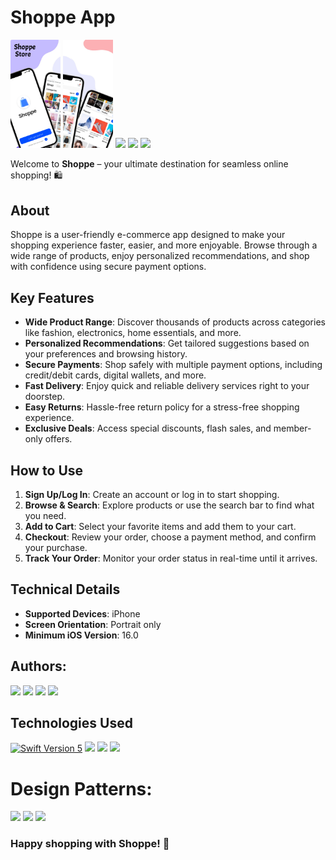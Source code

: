 # Shoppe App  

<div>
<img src="https://github.com/lord-of-the-lost/Shoppe/blob/dev-15/Shoppe/Resources/Assets.xcassets/Readme/image1.imageset/image1.jpeg" width="80" />
<img src="https://github.com/lord-of-the-lost/Shoppe/blob/dev-15/Shoppe/Resources/Assets.xcassets/Readme/image2.imageset/image2.jpeg" width="80" /> 
<img src="https://github.com/lord-of-the-lost/Shoppe/blob/dev-15/Shoppe/Resources/Assets.xcassets/Readme/image3.imageset/image1.jpeg" width="80" />
<img src="https://github.com/lord-of-the-lost/Shoppe/blob/dev-15/Shoppe/Resources/Assets.xcassets/Readme/image4.imageset/image2.jpeg" width="80" />  
<img src="https://github.com/lord-of-the-lost/Shoppe/blob/dev-15/Shoppe/Resources/Assets.xcassets/Readme/image4.imageset/image2.jpeg" width="80" />  
</div>

Welcome to **Shoppe** – your ultimate destination for seamless online shopping! 🛍️  

## About  
Shoppe is a user-friendly e-commerce app designed to make your shopping experience faster, easier, and more enjoyable. Browse through a wide range of products, enjoy personalized recommendations, and shop with confidence using secure payment options.  

## Key Features  
- **Wide Product Range**: Discover thousands of products across categories like fashion, electronics, home essentials, and more.  
- **Personalized Recommendations**: Get tailored suggestions based on your preferences and browsing history.  
- **Secure Payments**: Shop safely with multiple payment options, including credit/debit cards, digital wallets, and more.  
- **Fast Delivery**: Enjoy quick and reliable delivery services right to your doorstep.  
- **Easy Returns**: Hassle-free return policy for a stress-free shopping experience.  
- **Exclusive Deals**: Access special discounts, flash sales, and member-only offers.  

## How to Use  
1. **Sign Up/Log In**: Create an account or log in to start shopping.  
2. **Browse & Search**: Explore products or use the search bar to find what you need.  
3. **Add to Cart**: Select your favorite items and add them to your cart.  
4. **Checkout**: Review your order, choose a payment method, and confirm your purchase.  
5. **Track Your Order**: Monitor your order status in real-time until it arrives.  

## Technical Details  
- **Supported Devices**: iPhone  
- **Screen Orientation**: Portrait only  
- **Minimum iOS Version**: 16.0  

## Authors:
<p align="left"> 
<a href="https://github.com/lord-of-the-lost>
<img src="https://img.shields.io/badge/Nikolay (TeamLead)-lightblue?style=plastic"/></a>
<a href="https://github.com/DaniilMurzin">
<img src="https://img.shields.io/badge/Daniil-green?style=plastic"/></a>
<a href=" https://github.com/katrina-o>
<img src="https://img.shields.io/badge/Ekaterina-violet?style=plastic"/></a>
<a href="https://github.com/BakharovskyKS">
<img src="https://img.shields.io/badge/Kirill-blue?style=plastic"/></a>
<a href="https://github.com/ElShtolts13">
<img src="https://img.shields.io/badge/Nadezhda-lime?style=plastic"/></a>
<a href="https://github.com/Solovey73">
<img src="https://img.shields.io/badge/Solovey73-brown?style=plastic"/></a>
</p>

## Technologies Used   
<p align="left"> 
<a href="https://swift.org">
<img src="https://img.shields.io/badge/Swift-5-orange" alt="Swift Version 5" /></a>
<a href="https://developer.apple.com/ios/">
<img src="https://img.shields.io/badge/UIKit-brown"/></a>
<img src="https://img.shields.io/badge/MVP-auto" /></a>
<img src="https://img.shields.io/badge/UserDefaults-red"/></a>
</p>

# Design Patterns:  
<p align="left"> 
<img src="https://img.shields.io/badge/Observer-lime"/></a>
<img src="https://img.shields.io/badge/Delegate-blue" /></a>
<img src="https://img.shields.io/badge/Singleton-lightblue"/></a>
</p>

### Happy shopping with Shoppe! 🎉
